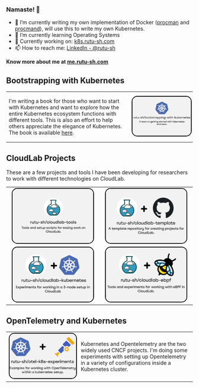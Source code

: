 ### Namaste! :pray:


- 🔭 I’m currently writing my own implementation of Docker ([procman](https://github.com/proc-manager/procman) and [procmand](https://github.com/proc-manager/procmand)), will use this to write my own Kubernetes. 
- 🌱 I’m currently learning Operating Systems 
- 📑 Currently working on: [k8s.rutu-sh.com](https://k8s.rutu-sh.com)
- 📫 How to reach me: [LinkedIn - @rutu-sh](https://www.linkedin.com/in/rutu-sh/)

**Know more about me at [me.rutu-sh.com](https://me.rutu-sh.com)**

## Bootstrapping with Kubernetes

<table>
  <tr>
    <td>
      <div>
        <p>
          I'm writing a book for those who want to start with Kubernetes and want to explore how the entire Kubernetes ecosystem functions with different tools. This is also an effort to help others appreciate the elegance of Kubernetes. The book is available <a href="https://k8s.rutu-sh.com">here</a>.
        </p>
      </div>
    </td>
    <td>
      <div>
        <a href="https://k8s.rutu-sh.com">
          <img src="./assets/bootstrapping_with_k8s_1.jpg" alt="Project 3" style="width: 100%;border: 2px solid #000; border-radius: 15px">
        </a>
      </div>
    </td>
  </tr>
</table>

## CloudLab Projects 

These are a few projects and tools I have been developing for researchers to work with different technologies on CloudLab. 

<table>
  <tr>
    <td>
      <div align="center">
        <a href="https://github.com/rutu-sh/cloudlab-tools">
          <img src="./assets/cloudlab_tools.jpg" alt="Project 1" style="width: 92%; border: 2px solid #000; border-radius: 15px;">
        </a>
      </div>
    </td>
    <td>
      <div align="center">
        <a href="https://github.com/rutu-sh/cloudlab-template">
          <img src="./assets/cloudlab_template.jpg" alt="Project 2" style="width: 92%;border: 2px solid #000; border-radius: 15px;">
        </a>
      </div>
    </td>
  </tr>
    <tr>
    <td>
      <div align="center">
        <a href="https://github.com/rutu-sh/cloudlab-kubernetes">
          <img src="./assets/cloudlab_k8s.jpg" alt="Project 2" style="width: 92%;border: 2px solid #000; border-radius: 15px;">
        </a>
      </div>
    </td>
    <td>
      <div align="center">
        <a href="https://github.com/rutu-sh/cloudlab-ebpf">
          <img src="./assets/cloudlab_ebpf.jpg" alt="Project 3" style="width: 92%;border: 2px solid #000; border-radius: 15px;">
        </a>
      </div>
    </td>
  </tr>
</table>

## OpenTelemetry and Kubernetes

<table>
  <tr>
    <td>
      <div>
        <a href="https://github.com/rutu-sh/otel-k8s-experiments">
          <img src="./assets/otel_k8s.jpg" alt="Project 3" style="width: 100%;border: 2px solid #000; border-radius: 15px">
        </a>
      </div>
    </td>
    <td>
      <div>
        <p>
         Kubernetes and Opentelemetry are the two widely used CNCF projects. I'm doing some experiments with setting up Opentelemetry in a variety of configurations inside a Kubernetes cluster. 
        </p>
      </div>
    </td>
  </tr>
</table>
